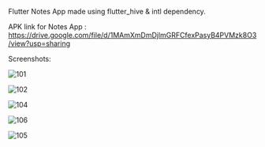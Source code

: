 Flutter Notes App made using flutter_hive & intl dependency.

APK link for Notes App : https://drive.google.com/file/d/1MAmXmDmDjlmGRFCfexPasyB4PVMzk8O3/view?usp=sharing

Screenshots:

![101](https://github.com/user-attachments/assets/0528a33a-709c-4927-aa59-d85031a8f6ac)

![102](https://github.com/user-attachments/assets/adb5287b-93df-4be9-ba39-a5d40dcedb0e)

![104](https://github.com/user-attachments/assets/0b439279-eae1-45bc-b91f-4210f505d6ef)

![106](https://github.com/user-attachments/assets/5c3e8488-ce03-4ab2-bd81-66203b21016a)

![105](https://github.com/user-attachments/assets/b5d735be-1e03-459d-a1d3-414fcb891d76)


